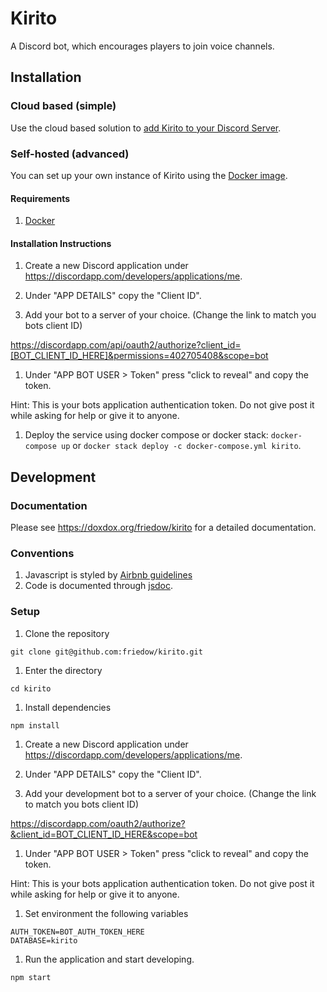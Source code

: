 # Kirito
A Discord bot, which encourages players to join voice channels.

## Installation

### Cloud based (simple)
Use the cloud based solution to [add Kirito to your Discord Server](https://discordapp.com/api/oauth2/authorize?client_id=340419258045562882&permissions=402705408&scope=bot).

### Self-hosted (advanced)
You can set up your own instance of Kirito using the [Docker image](https://hub.docker.com/r/friedow/kirito/).

#### Requirements
1. [Docker](https://www.docker.com/)

#### Installation Instructions
1. Create a new Discord application under https://discordapp.com/developers/applications/me.

1. Under "APP DETAILS" copy the "Client ID".

1. Add your bot to a server of your choice. (Change the link to match you bots client ID)

  https://discordapp.com/api/oauth2/authorize?client_id=[BOT_CLIENT_ID_HERE]&permissions=402705408&scope=bot

1. Under "APP BOT USER > Token" press "click to reveal" and copy the token.

  Hint: This is your bots application authentication token. Do not give post it while asking for help or give it to anyone.

1. Deploy the service using docker compose or docker stack: 
  ```docker-compose up``` or ```docker stack deploy -c docker-compose.yml kirito```.


## Development

### Documentation
Please see https://doxdox.org/friedow/kirito for a detailed documentation.

### Conventions
1. Javascript is styled by [Airbnb guidelines](https://github.com/airbnb/javascript)
1. Code is documented through [jsdoc](http://usejsdoc.org/).

### Setup

1. Clone the repository

  ```git clone git@github.com:friedow/kirito.git```

1. Enter the directory

  ```cd kirito```

1. Install dependencies

  ```npm install```

1. Create a new Discord application under https://discordapp.com/developers/applications/me.

1. Under "APP DETAILS" copy the "Client ID".

1. Add your development bot to a server of your choice. (Change the link to match you bots client ID)

  https://discordapp.com/oauth2/authorize?&client_id=BOT_CLIENT_ID_HERE&scope=bot

1. Under "APP BOT USER > Token" press "click to reveal" and copy the token.

  Hint: This is your bots application authentication token. Do not give post it while asking for help or give it to anyone.

1. Set environment the following variables

  ```
  AUTH_TOKEN=BOT_AUTH_TOKEN_HERE
  DATABASE=kirito
  ```

1. Run the application and start developing.

  ```npm start```
